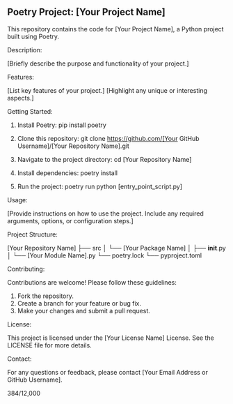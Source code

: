 ## Poetry Project: [Your Project Name]

This repository contains the code for [Your Project Name], a Python project built using Poetry.

Description:

[Briefly describe the purpose and functionality of your project.]

Features:

[List key features of your project.]
[Highlight any unique or interesting aspects.]

Getting Started:

1. Install Poetry:
      pip install poetry
   

2. Clone this repository:
      git clone https://github.com/[Your GitHub Username]/[Your Repository Name].git
   

3. Navigate to the project directory:
      cd [Your Repository Name]
   

4. Install dependencies:
      poetry install
   

5. Run the project:
      poetry run python [entry_point_script.py]
   

Usage:

[Provide instructions on how to use the project. Include any required arguments, options, or configuration steps.]

Project Structure:

[Your Repository Name]
├── src
│   └── [Your Package Name]
│       ├── __init__.py
│       └── [Your Module Name].py
└── poetry.lock
└── pyproject.toml



Contributing:

Contributions are welcome! Please follow these guidelines:

1. Fork the repository.
2. Create a branch for your feature or bug fix.
3. Make your changes and submit a pull request.

License:

This project is licensed under the [Your License Name] License. See the LICENSE file for more details.

Contact:

For any questions or feedback, please contact [Your Email Address or GitHub Username].

384/12,000
